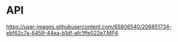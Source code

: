 # API


https://user-images.githubusercontent.com/65806540/206851734-ebf62c7a-6459-44ea-b1df-afc1ffe022e7.MP4

